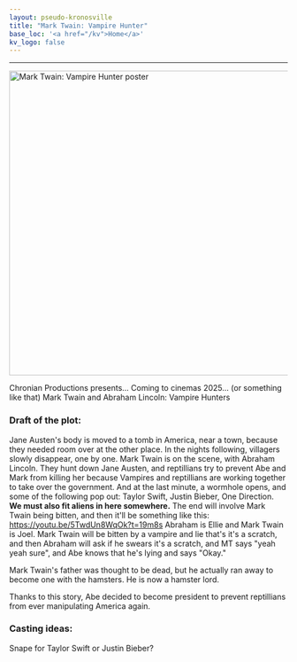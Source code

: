 ```yaml
---
layout: pseudo-kronosville
title: "Mark Twain: Vampire Hunter"
base_loc: '<a href="/kv">Home</a>'
kv_logo: false
---
```


<hr>
<img src="http://i.imgur.com/YiYGYpg.jpg" title="Mark Twain and Abraham Lincoln: Vampire Hunters" alt="Mark Twain: Vampire Hunter poster" width="550">

Chronian Productions presents...
Coming to cinemas 2025... (or something like that)
Mark Twain and Abraham Lincoln: Vampire Hunters

### **Draft of the plot**:
Jane Austen's body is moved to a tomb in America, near a town, because they needed room over at the other place. In the nights following, villagers slowly disappear, one by one.
Mark Twain is on the scene, with Abraham Lincoln. They hunt down Jane Austen, and reptillians try to prevent Abe and Mark from killing her because Vampires and reptillians are working together to take over the government. And at the last minute, a wormhole opens, and some of the following pop out:
Taylor Swift, Justin Bieber, One Direction. **We must also fit aliens in here somewhere.**
The end will involve Mark Twain being bitten, and then it'll be something like this: https://youtu.be/5TwdUn8WqOk?t=19m8s
Abraham is Ellie and Mark Twain is Joel. Mark Twain will be bitten by a vampire and lie that's it's a scratch, and then Abraham will ask if he swears it's a scratch, and MT says "yeah yeah sure", and Abe knows that he's lying and says "Okay."

Mark Twain's father was thought to be dead, but he actually ran away to become one with the hamsters. He is now a hamster lord. 


Thanks to this story, Abe decided to become president to prevent reptillians from ever manipulating America again.
### **Casting ideas**:
Snape for Taylor Swift or Justin Bieber?
